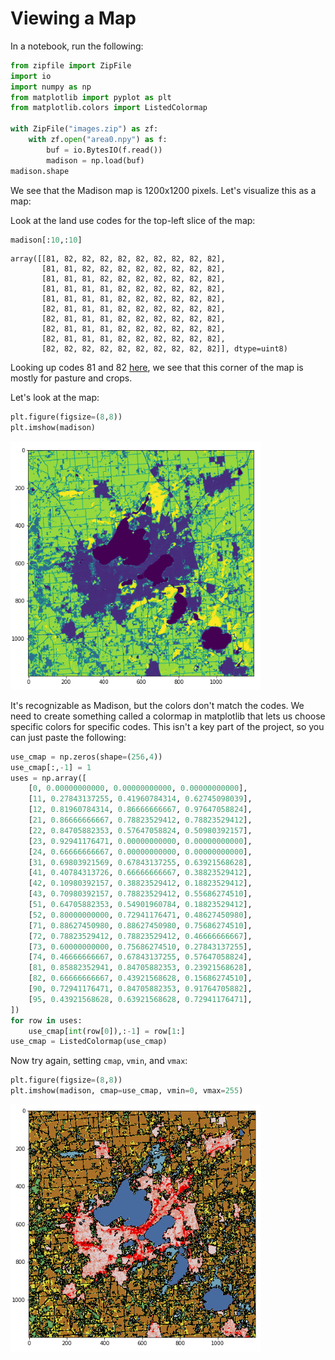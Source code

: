 # Viewing a Map

In a notebook, run the following:

```python
from zipfile import ZipFile
import io
import numpy as np
from matplotlib import pyplot as plt
from matplotlib.colors import ListedColormap

with ZipFile("images.zip") as zf:
    with zf.open("area0.npy") as f:
        buf = io.BytesIO(f.read())
        madison = np.load(buf)
madison.shape
```

We see that the Madison map is 1200x1200 pixels.  Let's visualize this as a map:

Look at the land use codes for the top-left slice of the map:

```python
madison[:10,:10]
```

```
array([[81, 82, 82, 82, 82, 82, 82, 82, 82, 82],
       [81, 81, 82, 82, 82, 82, 82, 82, 82, 82],
       [81, 81, 81, 82, 82, 82, 82, 82, 82, 82],
       [81, 81, 81, 81, 82, 82, 82, 82, 82, 82],
       [81, 81, 81, 81, 82, 82, 82, 82, 82, 82],
       [82, 81, 81, 81, 82, 82, 82, 82, 82, 82],
       [82, 81, 81, 81, 82, 82, 82, 82, 82, 82],
       [82, 81, 81, 81, 82, 82, 82, 82, 82, 82],
       [82, 81, 81, 81, 82, 82, 82, 82, 82, 82],
       [82, 82, 82, 82, 82, 82, 82, 82, 82, 82]], dtype=uint8)
```

Looking up codes 81 and 82
[here](https://www.mrlc.gov/data/legends/national-land-cover-database-2016-nlcd2016-legend),
we see that this corner of the map is mostly for pasture and crops.

Let's look at the map:

```python
plt.figure(figsize=(8,8))
plt.imshow(madison)
```

<img src="bad-colors.png" width=400>

It's recognizable as Madison, but the colors don't match the codes.
We need to create something called a colormap in matplotlib that lets
us choose specific colors for specific codes.  This isn't a key part
of the project, so you can just paste the following:

```python
use_cmap = np.zeros(shape=(256,4))
use_cmap[:,-1] = 1
uses = np.array([
    [0, 0.00000000000, 0.00000000000, 0.00000000000],
    [11, 0.27843137255, 0.41960784314, 0.62745098039],
    [12, 0.81960784314, 0.86666666667, 0.97647058824],
    [21, 0.86666666667, 0.78823529412, 0.78823529412],
    [22, 0.84705882353, 0.57647058824, 0.50980392157],
    [23, 0.92941176471, 0.00000000000, 0.00000000000],
    [24, 0.66666666667, 0.00000000000, 0.00000000000],
    [31, 0.69803921569, 0.67843137255, 0.63921568628],
    [41, 0.40784313726, 0.66666666667, 0.38823529412],
    [42, 0.10980392157, 0.38823529412, 0.18823529412],
    [43, 0.70980392157, 0.78823529412, 0.55686274510],
    [51, 0.64705882353, 0.54901960784, 0.18823529412],
    [52, 0.80000000000, 0.72941176471, 0.48627450980],
    [71, 0.88627450980, 0.88627450980, 0.75686274510],
    [72, 0.78823529412, 0.78823529412, 0.46666666667],
    [73, 0.60000000000, 0.75686274510, 0.27843137255],
    [74, 0.46666666667, 0.67843137255, 0.57647058824],
    [81, 0.85882352941, 0.84705882353, 0.23921568628],
    [82, 0.66666666667, 0.43921568628, 0.15686274510],
    [90, 0.72941176471, 0.84705882353, 0.91764705882],
    [95, 0.43921568628, 0.63921568628, 0.72941176471],
])
for row in uses:
    use_cmap[int(row[0]),:-1] = row[1:]
use_cmap = ListedColormap(use_cmap)
```

Now try again, setting `cmap`, `vmin`, and `vmax`:

```python
plt.figure(figsize=(8,8))
plt.imshow(madison, cmap=use_cmap, vmin=0, vmax=255)
```

<img src="good-colors.png" width=400>